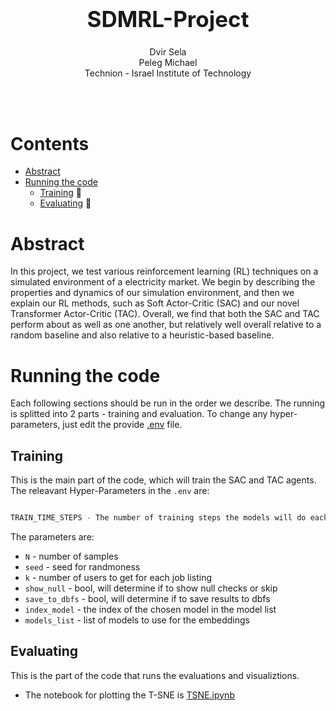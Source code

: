 <h1 align='center' style="text-align:center; font-weight:bold; font-size:2.5em"> SDMRL-Project</h1>

<p align='center' style="text-align:center;font-size:1em;">
    Dvir Sela
    <br/> 
    Peleg Michael
    <br/> 
    Technion - Israel Institute of Technology
</p>

<br>
<br>

# Contents
- [Abstract](#Abstract)
- [Running the code](#Running-the-code)
  - [Training](#Training) 🚂
  - [Evaluating](#Evaluating) 🔬

# Abstract

In this project, we test various reinforcement learning (RL) techniques on a simulated environment of a electricity market. We begin by describing the properties and dynamics of our simulation environment, and then we explain our RL methods, such as Soft Actor-Critic (SAC) and our novel Transformer Actor-Critic (TAC). Overall, we find that both the SAC and TAC perform about as well as one another, but relatively well overall relative to a random baseline and also relative to a heuristic-based baseline.

# Running the code
Each following sections should be run in the order we describe. The running is splitted into 2 parts - training and evaluation. To change any hyper-parameters, just edit the provide [.env](helpers%20.env) file. 

## Training
This is the main part of the code, which will train the SAC and TAC agents. The releavant Hyper-Parameters in the `.env` are:
```python

TRAIN_TIME_STEPS - The number of training steps the models will do each episode.
```
The parameters are:
- `N` - number of samples
- `seed` - seed for randmoness
- `k` - number of users to get for each job listing
- `show_null` - bool, will determine if to show null checks or skip
- `save_to_dbfs` - bool, will determine if to save results to dbfs
- `index_model` - the index of the chosen model in the model list
- `models_list` - list of models to use for the embeddings
## Evaluating
This is the part of the code that runs the evaluations and visualiztions.
- The notebook for plotting the T-SNE is [TSNE.ipynb](Databricks%20Code/TSNE.ipynb)

